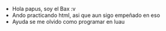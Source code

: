 - Hola papus, soy el Bax :v
- Ando practicando html, asi que aun sigo empeñado en eso
- Ayuda se me olvido como programar en luau
